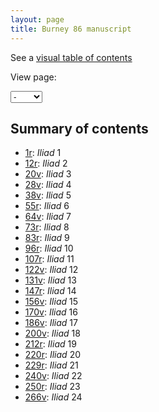 ```yaml
---
layout: page
title: Burney 86 manuscript
---
```




See a [visual table of contents](./toc/)

View page:

<select id="selectbox" name="" onchange="javascript:location.href = this.value;"><option select="selected">-</option>Vector(<option value="./1r/">1r</option>, <option value="./1v/">1v</option>, <option value="./2r/">2r</option>, <option value="./2v/">2v</option>, <option value="./3r/">3r</option>, <option value="./3v/">3v</option>, <option value="./4r/">4r</option>, <option value="./4v/">4v</option>, <option value="./5r/">5r</option>, <option value="./5v/">5v</option>, <option value="./6r/">6r</option>, <option value="./6v/">6v</option>, <option value="./7r/">7r</option>, <option value="./7v/">7v</option>, <option value="./8r/">8r</option>, <option value="./8v/">8v</option>, <option value="./9r/">9r</option>, <option value="./9v/">9v</option>, <option value="./10r/">10r</option>, <option value="./10v/">10v</option>, <option value="./11r/">11r</option>, <option value="./11v/">11v</option>, <option value="./12r/">12r</option>, <option value="./12v/">12v</option>, <option value="./13r/">13r</option>, <option value="./13v/">13v</option>, <option value="./14r/">14r</option>, <option value="./14v/">14v</option>, <option value="./15r/">15r</option>, <option value="./15v/">15v</option>, <option value="./16r/">16r</option>, <option value="./16v/">16v</option>, <option value="./17r/">17r</option>, <option value="./17v/">17v</option>, <option value="./18r/">18r</option>, <option value="./18v/">18v</option>, <option value="./19r/">19r</option>, <option value="./19v/">19v</option>, <option value="./20r/">20r</option>, <option value="./20v/">20v</option>, <option value="./21r/">21r</option>, <option value="./21v/">21v</option>, <option value="./22r/">22r</option>, <option value="./22v/">22v</option>, <option value="./23r/">23r</option>, <option value="./23v/">23v</option>, <option value="./24r/">24r</option>, <option value="./24v/">24v</option>, <option value="./25r/">25r</option>, <option value="./25v/">25v</option>, <option value="./26r/">26r</option>, <option value="./26v/">26v</option>, <option value="./27r/">27r</option>, <option value="./27v/">27v</option>, <option value="./28r/">28r</option>, <option value="./28v/">28v</option>, <option value="./29r/">29r</option>, <option value="./29v/">29v</option>, <option value="./30r/">30r</option>, <option value="./30v/">30v</option>, <option value="./31r/">31r</option>, <option value="./31v/">31v</option>, <option value="./32r/">32r</option>, <option value="./32v/">32v</option>, <option value="./33r/">33r</option>, <option value="./33v/">33v</option>, <option value="./34r/">34r</option>, <option value="./34v/">34v</option>, <option value="./35r/">35r</option>, <option value="./35v/">35v</option>, <option value="./36r/">36r</option>, <option value="./36v/">36v</option>, <option value="./37r/">37r</option>, <option value="./37v/">37v</option>, <option value="./38r/">38r</option>, <option value="./38v/">38v</option>, <option value="./39r/">39r</option>, <option value="./39v/">39v</option>, <option value="./40r/">40r</option>, <option value="./40v/">40v</option>, <option value="./41r/">41r</option>, <option value="./41v/">41v</option>, <option value="./42r/">42r</option>, <option value="./42v/">42v</option>, <option value="./43r/">43r</option>, <option value="./43v/">43v</option>, <option value="./44r/">44r</option>, <option value="./44v/">44v</option>, <option value="./45r/">45r</option>, <option value="./45v/">45v</option>, <option value="./46r/">46r</option>, <option value="./46v/">46v</option>, <option value="./47r/">47r</option>, <option value="./47v/">47v</option>, <option value="./48r/">48r</option>, <option value="./48v/">48v</option>, <option value="./49r/">49r</option>, <option value="./49v/">49v</option>, <option value="./50r/">50r</option>, <option value="./50v/">50v</option>, <option value="./51r/">51r</option>, <option value="./51v/">51v</option>, <option value="./52r/">52r</option>, <option value="./52v/">52v</option>, <option value="./53r/">53r</option>, <option value="./53v/">53v</option>, <option value="./54r/">54r</option>, <option value="./54v/">54v</option>, <option value="./55r/">55r</option>, <option value="./55v/">55v</option>, <option value="./56r/">56r</option>, <option value="./56v/">56v</option>, <option value="./57r/">57r</option>, <option value="./57v/">57v</option>, <option value="./58r/">58r</option>, <option value="./58v/">58v</option>, <option value="./59r/">59r</option>, <option value="./59v/">59v</option>, <option value="./60r/">60r</option>, <option value="./60v/">60v</option>, <option value="./61r/">61r</option>, <option value="./61v/">61v</option>, <option value="./62r/">62r</option>, <option value="./62v/">62v</option>, <option value="./63r/">63r</option>, <option value="./63v/">63v</option>, <option value="./64r/">64r</option>, <option value="./64v/">64v</option>, <option value="./65r/">65r</option>, <option value="./65v/">65v</option>, <option value="./66r/">66r</option>, <option value="./66v/">66v</option>, <option value="./67r/">67r</option>, <option value="./67v/">67v</option>, <option value="./68r/">68r</option>, <option value="./68v/">68v</option>, <option value="./69r/">69r</option>, <option value="./69v/">69v</option>, <option value="./70r/">70r</option>, <option value="./70v/">70v</option>, <option value="./71r/">71r</option>, <option value="./71v/">71v</option>, <option value="./72r/">72r</option>, <option value="./72v/">72v</option>, <option value="./73r/">73r</option>, <option value="./73v/">73v</option>, <option value="./74r/">74r</option>, <option value="./74v/">74v</option>, <option value="./75r/">75r</option>, <option value="./75v/">75v</option>, <option value="./76r/">76r</option>, <option value="./76v/">76v</option>, <option value="./77r/">77r</option>, <option value="./77v/">77v</option>, <option value="./78r/">78r</option>, <option value="./78v/">78v</option>, <option value="./79r/">79r</option>, <option value="./79v/">79v</option>, <option value="./80r/">80r</option>, <option value="./80v/">80v</option>, <option value="./81r/">81r</option>, <option value="./81v/">81v</option>, <option value="./82r/">82r</option>, <option value="./82v/">82v</option>, <option value="./83r/">83r</option>, <option value="./83v/">83v</option>, <option value="./84r/">84r</option>, <option value="./84v/">84v</option>, <option value="./85r/">85r</option>, <option value="./85v/">85v</option>, <option value="./86r/">86r</option>, <option value="./86v/">86v</option>, <option value="./87r/">87r</option>, <option value="./87v/">87v</option>, <option value="./88r/">88r</option>, <option value="./88v/">88v</option>, <option value="./89r/">89r</option>, <option value="./89v/">89v</option>, <option value="./90r/">90r</option>, <option value="./90v/">90v</option>, <option value="./91r/">91r</option>, <option value="./91v/">91v</option>, <option value="./92r/">92r</option>, <option value="./92v/">92v</option>, <option value="./93r/">93r</option>, <option value="./93v/">93v</option>, <option value="./94r/">94r</option>, <option value="./94v/">94v</option>, <option value="./95r/">95r</option>, <option value="./95v/">95v</option>, <option value="./96r/">96r</option>, <option value="./96v/">96v</option>, <option value="./97r/">97r</option>, <option value="./97v/">97v</option>, <option value="./98r/">98r</option>, <option value="./98v/">98v</option>, <option value="./99r/">99r</option>, <option value="./99v/">99v</option>, <option value="./100r/">100r</option>, <option value="./100v/">100v</option>, <option value="./101r/">101r</option>, <option value="./101v/">101v</option>, <option value="./102r/">102r</option>, <option value="./102v/">102v</option>, <option value="./103r/">103r</option>, <option value="./103v/">103v</option>, <option value="./104r/">104r</option>, <option value="./104v/">104v</option>, <option value="./105r/">105r</option>, <option value="./105v/">105v</option>, <option value="./106r/">106r</option>, <option value="./106v/">106v</option>, <option value="./107r/">107r</option>, <option value="./107v/">107v</option>, <option value="./108r/">108r</option>, <option value="./108v/">108v</option>, <option value="./109r/">109r</option>, <option value="./109v/">109v</option>, <option value="./110r/">110r</option>, <option value="./110v/">110v</option>, <option value="./111r/">111r</option>, <option value="./111v/">111v</option>, <option value="./112r/">112r</option>, <option value="./112v/">112v</option>, <option value="./113r/">113r</option>, <option value="./113v/">113v</option>, <option value="./114r/">114r</option>, <option value="./114v/">114v</option>, <option value="./115r/">115r</option>, <option value="./115v/">115v</option>, <option value="./116r/">116r</option>, <option value="./116v/">116v</option>, <option value="./117r/">117r</option>, <option value="./117v/">117v</option>, <option value="./118r/">118r</option>, <option value="./118v/">118v</option>, <option value="./119r/">119r</option>, <option value="./119v/">119v</option>, <option value="./120r/">120r</option>, <option value="./120v/">120v</option>, <option value="./121r/">121r</option>, <option value="./121v/">121v</option>, <option value="./122r/">122r</option>, <option value="./122v/">122v</option>, <option value="./123r/">123r</option>, <option value="./123v/">123v</option>, <option value="./124r/">124r</option>, <option value="./124v/">124v</option>, <option value="./125r/">125r</option>, <option value="./125v/">125v</option>, <option value="./126r/">126r</option>, <option value="./126v/">126v</option>, <option value="./127r/">127r</option>, <option value="./127v/">127v</option>, <option value="./128r/">128r</option>, <option value="./128v/">128v</option>, <option value="./129r/">129r</option>, <option value="./129v/">129v</option>, <option value="./130r/">130r</option>, <option value="./130v/">130v</option>, <option value="./131r/">131r</option>, <option value="./131v/">131v</option>, <option value="./132r/">132r</option>, <option value="./132v/">132v</option>, <option value="./133r/">133r</option>, <option value="./133v/">133v</option>, <option value="./134r/">134r</option>, <option value="./134v/">134v</option>, <option value="./135r/">135r</option>, <option value="./135v/">135v</option>, <option value="./136r/">136r</option>, <option value="./136v/">136v</option>, <option value="./137r/">137r</option>, <option value="./137v/">137v</option>, <option value="./138r/">138r</option>, <option value="./138v/">138v</option>, <option value="./139r/">139r</option>, <option value="./139v/">139v</option>, <option value="./140r/">140r</option>, <option value="./140v/">140v</option>, <option value="./141r/">141r</option>, <option value="./141v/">141v</option>, <option value="./142r/">142r</option>, <option value="./142v/">142v</option>, <option value="./143r/">143r</option>, <option value="./143v/">143v</option>, <option value="./144r/">144r</option>, <option value="./144v/">144v</option>, <option value="./145r/">145r</option>, <option value="./145v/">145v</option>, <option value="./146r/">146r</option>, <option value="./146v/">146v</option>, <option value="./147r/">147r</option>, <option value="./147v/">147v</option>, <option value="./148r/">148r</option>, <option value="./148v/">148v</option>, <option value="./149r/">149r</option>, <option value="./149v/">149v</option>, <option value="./150r/">150r</option>, <option value="./150v/">150v</option>, <option value="./151r/">151r</option>, <option value="./151v/">151v</option>, <option value="./152r/">152r</option>, <option value="./152v/">152v</option>, <option value="./153r/">153r</option>, <option value="./153v/">153v</option>, <option value="./154r/">154r</option>, <option value="./154v/">154v</option>, <option value="./155r/">155r</option>, <option value="./155v/">155v</option>, <option value="./156r/">156r</option>, <option value="./156v/">156v</option>, <option value="./157r/">157r</option>, <option value="./157v/">157v</option>, <option value="./158r/">158r</option>, <option value="./158v/">158v</option>, <option value="./159r/">159r</option>, <option value="./159v/">159v</option>, <option value="./160r/">160r</option>, <option value="./160v/">160v</option>, <option value="./161r/">161r</option>, <option value="./161v/">161v</option>, <option value="./162r/">162r</option>, <option value="./162v/">162v</option>, <option value="./163r/">163r</option>, <option value="./163v/">163v</option>, <option value="./164r/">164r</option>, <option value="./164v/">164v</option>, <option value="./165r/">165r</option>, <option value="./165v/">165v</option>, <option value="./166r/">166r</option>, <option value="./166v/">166v</option>, <option value="./167r/">167r</option>, <option value="./167v/">167v</option>, <option value="./168r/">168r</option>, <option value="./168v/">168v</option>, <option value="./169r/">169r</option>, <option value="./169v/">169v</option>, <option value="./170r/">170r</option>, <option value="./170v/">170v</option>, <option value="./171r/">171r</option>, <option value="./171v/">171v</option>, <option value="./172r/">172r</option>, <option value="./172v/">172v</option>, <option value="./173r/">173r</option>, <option value="./173v/">173v</option>, <option value="./174r/">174r</option>, <option value="./174v/">174v</option>, <option value="./175r/">175r</option>, <option value="./175v/">175v</option>, <option value="./176r/">176r</option>, <option value="./176v/">176v</option>, <option value="./177r/">177r</option>, <option value="./177v/">177v</option>, <option value="./178r/">178r</option>, <option value="./178v/">178v</option>, <option value="./179r/">179r</option>, <option value="./179v/">179v</option>, <option value="./180r/">180r</option>, <option value="./180v/">180v</option>, <option value="./181r/">181r</option>, <option value="./181v/">181v</option>, <option value="./182r/">182r</option>, <option value="./182v/">182v</option>, <option value="./183r/">183r</option>, <option value="./183v/">183v</option>, <option value="./184r/">184r</option>, <option value="./184v/">184v</option>, <option value="./185r/">185r</option>, <option value="./185v/">185v</option>, <option value="./186r/">186r</option>, <option value="./186v/">186v</option>, <option value="./187r/">187r</option>, <option value="./187v/">187v</option>, <option value="./188r/">188r</option>, <option value="./188v/">188v</option>, <option value="./189r/">189r</option>, <option value="./189v/">189v</option>, <option value="./190r/">190r</option>, <option value="./190v/">190v</option>, <option value="./191r/">191r</option>, <option value="./191v/">191v</option>, <option value="./192r/">192r</option>, <option value="./192v/">192v</option>, <option value="./193r/">193r</option>, <option value="./193v/">193v</option>, <option value="./194r/">194r</option>, <option value="./194v/">194v</option>, <option value="./195r/">195r</option>, <option value="./195v/">195v</option>, <option value="./196r/">196r</option>, <option value="./196v/">196v</option>, <option value="./197r/">197r</option>, <option value="./197v/">197v</option>, <option value="./198r/">198r</option>, <option value="./198v/">198v</option>, <option value="./199r/">199r</option>, <option value="./199v/">199v</option>, <option value="./200r/">200r</option>, <option value="./200v/">200v</option>, <option value="./201r/">201r</option>, <option value="./201v/">201v</option>, <option value="./202r/">202r</option>, <option value="./202v/">202v</option>, <option value="./203r/">203r</option>, <option value="./203v/">203v</option>, <option value="./204r/">204r</option>, <option value="./204v/">204v</option>, <option value="./205r/">205r</option>, <option value="./205v/">205v</option>, <option value="./206r/">206r</option>, <option value="./206v/">206v</option>, <option value="./207r/">207r</option>, <option value="./207v/">207v</option>, <option value="./208r/">208r</option>, <option value="./208v/">208v</option>, <option value="./209r/">209r</option>, <option value="./209v/">209v</option>, <option value="./210r/">210r</option>, <option value="./210v/">210v</option>, <option value="./211r/">211r</option>, <option value="./211v/">211v</option>, <option value="./212r/">212r</option>, <option value="./212v/">212v</option>, <option value="./213r/">213r</option>, <option value="./213v/">213v</option>, <option value="./214r/">214r</option>, <option value="./214v/">214v</option>, <option value="./215r/">215r</option>, <option value="./215v/">215v</option>, <option value="./216r/">216r</option>, <option value="./216v/">216v</option>, <option value="./217r/">217r</option>, <option value="./217v/">217v</option>, <option value="./218r/">218r</option>, <option value="./218v/">218v</option>, <option value="./219r/">219r</option>, <option value="./219v/">219v</option>, <option value="./220r/">220r</option>, <option value="./220v/">220v</option>, <option value="./221r/">221r</option>, <option value="./221v/">221v</option>, <option value="./222r/">222r</option>, <option value="./222v/">222v</option>, <option value="./223r/">223r</option>, <option value="./223v/">223v</option>, <option value="./224r/">224r</option>, <option value="./224v/">224v</option>, <option value="./225r/">225r</option>, <option value="./225v/">225v</option>, <option value="./226r/">226r</option>, <option value="./226v/">226v</option>, <option value="./227r/">227r</option>, <option value="./227v/">227v</option>, <option value="./228r/">228r</option>, <option value="./228v/">228v</option>, <option value="./229r/">229r</option>, <option value="./229v/">229v</option>, <option value="./230r/">230r</option>, <option value="./230v/">230v</option>, <option value="./231r/">231r</option>, <option value="./231v/">231v</option>, <option value="./232r/">232r</option>, <option value="./232v/">232v</option>, <option value="./233r/">233r</option>, <option value="./233v/">233v</option>, <option value="./234r/">234r</option>, <option value="./234v/">234v</option>, <option value="./235r/">235r</option>, <option value="./235v/">235v</option>, <option value="./236r/">236r</option>, <option value="./236v/">236v</option>, <option value="./237r/">237r</option>, <option value="./237v/">237v</option>, <option value="./238r/">238r</option>, <option value="./238v/">238v</option>, <option value="./239r/">239r</option>, <option value="./239v/">239v</option>, <option value="./240r/">240r</option>, <option value="./240v/">240v</option>, <option value="./241r/">241r</option>, <option value="./241v/">241v</option>, <option value="./242r/">242r</option>, <option value="./242v/">242v</option>, <option value="./243r/">243r</option>, <option value="./243v/">243v</option>, <option value="./244r/">244r</option>, <option value="./244v/">244v</option>, <option value="./245r/">245r</option>, <option value="./245v/">245v</option>, <option value="./246r/">246r</option>, <option value="./246v/">246v</option>, <option value="./247r/">247r</option>, <option value="./247v/">247v</option>, <option value="./248r/">248r</option>, <option value="./248v/">248v</option>, <option value="./249r/">249r</option>, <option value="./249v/">249v</option>, <option value="./250r/">250r</option>, <option value="./250v/">250v</option>, <option value="./251r/">251r</option>, <option value="./251v/">251v</option>, <option value="./252r/">252r</option>, <option value="./252v/">252v</option>, <option value="./253r/">253r</option>, <option value="./253v/">253v</option>, <option value="./254r/">254r</option>, <option value="./254v/">254v</option>, <option value="./255r/">255r</option>, <option value="./255v/">255v</option>, <option value="./256r/">256r</option>, <option value="./256v/">256v</option>, <option value="./257r/">257r</option>, <option value="./257v/">257v</option>, <option value="./258r/">258r</option>, <option value="./258v/">258v</option>, <option value="./259r/">259r</option>, <option value="./259v/">259v</option>, <option value="./260r/">260r</option>, <option value="./260v/">260v</option>, <option value="./261r/">261r</option>, <option value="./261v/">261v</option>, <option value="./262r/">262r</option>, <option value="./262v/">262v</option>, <option value="./263r/">263r</option>, <option value="./263v/">263v</option>, <option value="./264r/">264r</option>, <option value="./264v/">264v</option>, <option value="./265r/">265r</option>, <option value="./265v/">265v</option>, <option value="./266r/">266r</option>, <option value="./266v/">266v</option>, <option value="./267r/">267r</option>, <option value="./267v/">267v</option>, <option value="./268r/">268r</option>, <option value="./268v/">268v</option>, <option value="./269r/">269r</option>, <option value="./269v/">269v</option>, <option value="./270r/">270r</option>, <option value="./270v/">270v</option>, <option value="./271r/">271r</option>, <option value="./271v/">271v</option>, <option value="./272r/">272r</option>, <option value="./272v/">272v</option>, <option value="./273r/">273r</option>, <option value="./273v/">273v</option>, <option value="./274r/">274r</option>, <option value="./274v/">274v</option>, <option value="./275r/">275r</option>, <option value="./275v/">275v</option>, <option value="./276r/">276r</option>, <option value="./276v/">276v</option>, <option value="./277r/">277r</option>, <option value="./277v/">277v</option>, <option value="./278r/">278r</option>, <option value="./278v/">278v</option>, <option value="./279r/">279r</option>, <option value="./279v/">279v</option>, <option value="./280r/">280r</option>, <option value="./280v/">280v</option>, <option value="./281r/">281r</option>, <option value="./281v/">281v</option>)</select>


## Summary of contents

- [1r](./1r/): *Iliad* 1
- [12r](./12r/): *Iliad* 2
- [20v](./20v/): *Iliad* 3
- [28v](./28v/): *Iliad* 4
- [38v](./38v/): *Iliad* 5
- [55r](./55r/): *Iliad* 6
- [64v](./64v/): *Iliad* 7
- [73r](./73r/): *Iliad* 8
- [83r](./83r/): *Iliad* 9
- [96r](./96r/): *Iliad* 10
- [107r](./107r/): *Iliad* 11
- [122v](./122v/): *Iliad* 12
- [131v](./131v/): *Iliad* 13
- [147r](./147r/): *Iliad* 14
- [156v](./156v/): *Iliad* 15
- [170v](./170v/): *Iliad* 16
- [186v](./186v/): *Iliad* 17
- [200v](./200v/): *Iliad* 18
- [212r](./212r/): *Iliad* 19
- [220r](./220r/): *Iliad* 20
- [229r](./229r/): *Iliad* 21
- [240v](./240v/): *Iliad* 22
- [250r](./250r/): *Iliad* 23
- [266v](./266v/): *Iliad* 24
